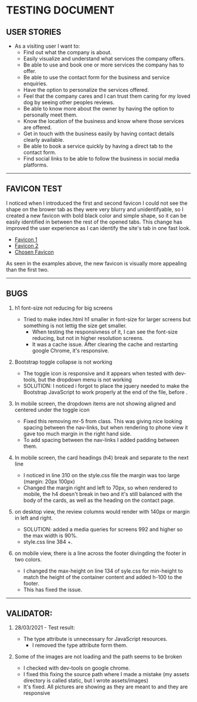 # TESTING DOCUMENT

## USER STORIES

- As a visiting user I want to:
    - Find out what the company is about.
    - Easily visualize and understand what services the company offers.
    - Be able to use and book one or more services the company has to offer.
    - Be able to use the contact form for the business and service enquiries.
    - Have the option to personalize the services offered.
    - Feel that the company cares and I can trust them caring for my loved dog by seeing other peoples reviews.
    - Be able to know more about the owner by having the option to personally meet them.
    - Know the location of the business and know where those services are offered.
    - Get in touch with the business easily by having contact details clearly available.
    - Be able to book a service quickly by having a direct tab to the contact form.
    - Find social links to be able to follow the business in social media platforms.

---

## FAVICON TEST

I noticed when I introduced the first and second favicon I could not see the shape on the brower tab as they were very
blurry and unidentifyable, so I created a new favicon with bold black color and simple shape, so it can be easily identified 
in between the rest of the opened tabs. This change has improved the user experience as I can identify the site's tab in one
fast look.

- [Favicon 1](docs/favicon_test/test-favicon1.png)
- [Favicon 2](docs/favicon_test/test-favicon2.png)
- [Chosen Favicon](docs/favicon_test/test-favicon3.png)

As seen in the examples above, the new favicon is visually more appealing than the first two.

---

## BUGS


1. h1 font-size not reducing for big screens
    - Tried to make index.html h1 smaller in font-size for larger screens but something is not lettig the size get smaller.
        - When testing the responsivness of it, I can see the font-size
        reducing, but not in higher resolution screens.
        - It was a cache issue. After clearing the cache and restarting google Chrome, it's responsive.

2. Bootstrap toggle collapse is not working
    - The toggle icon is responsive and it appears when tested with dev-
    tools, but the dropdown menu is not working
    - SOLUTION: I noticed i forgot to place the jquery needed to make the Bootstrap
    JavaScript to work properly at the end of the file, before </body>.

3. In mobile screen, the dropdown items are not showing aligned
and centered under the toggle icon
    - Fixed this removing mr-5 from class. This was giving nice looking spacing between the nav-links,
    but when rendering to phone view it gave too much margin in the right hand side.
    - To add spacing between the nav-links I added padding between them.

4. In mobile screen, the card headings (h4) break and separate to the
next line
    - I noticed in line 310 on the style.css file the margin was too large (margin: 20px 100px)
    - Changed the margin right and left to 70px, so when rendered to mobile, the h4 doesn't break in two
    and it's still balanced with the body of the cards, as well as the heading on the contact page.

5. on desktop view, the review columns would render with 140px or margin in left and right.
    - SOLUTION: added a media queries for screens 992 and higher so the max width is 90%.
    - style.css line 384 +.

6. on mobile view, there is a line across the footer divingding the footer in two colors.
    - I changed the max-height on line 134 of syle.css for min-height to match the height of the container content and added h-100 to the footer. 
    - This has fixed the issue.

---

## VALIDATOR:

1. 28/03/2021 - Test result:
    - The type attribute is unnecessary for JavaScript resources.
        - I removed the type attribute form them.


2. Some of the images are not loading and the path seems to be broken
    - I checked with dev-tools on google chrome. 
    - I fixed this fixing the source path where I made a mistake (my assets 
    directory is called static, but I wrote assets/images)
    - It's fixed. All pictures are showing as they are meant to and they are responsive
